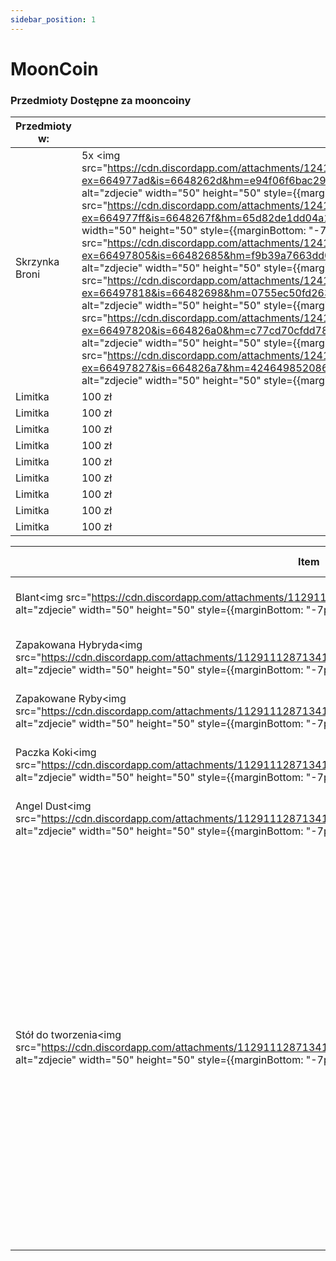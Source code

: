 ```yaml
---
sidebar_position: 1
---
```

# MoonCoin

### Przedmioty Dostępne za mooncoiny

| Przedmioty w:            | | 
|------------           |-----------|
| Skrzynka Broni        |5x <img src="https://cdn.discordapp.com/attachments/1241236759627431968/1241237149807022141/WEAPON_SNSPISTOL.png?ex=664977ad&is=6648262d&hm=e94f06f6bac291c1ef007e7c3e69872576b25149ccac19a6814a367e6841d50f&" alt="zdjecie" width="50" height="50" style={{marginBottom: "-7px"}}  5x <img src="https://cdn.discordapp.com/attachments/1241236759627431968/1241237493786087434/WEAPON_COMBATPISTOL.png?ex=664977ff&is=6648267f&hm=65d82de1dd04a18f06ca63b63184ded6517d734ab10e5a72c04d9fc71839fdfc&" alt="zdjecie" width="50" height="50" style={{marginBottom: "-7px"}} 5x <img src="https://cdn.discordapp.com/attachments/1241236759627431968/1241237516531531786/WEAPON_PISTOL.png?ex=66497805&is=66482685&hm=f9b39a7663dd0df9f09cded9324891fb6ee2fa36b5902a756267809c3f46516f&" alt="zdjecie" width="50" height="50" style={{marginBottom: "-7px"}} 5x <img src="https://cdn.discordapp.com/attachments/1241236759627431968/1241237599931334748/WEAPON_VINTAGEPISTOL.png?ex=66497818&is=66482698&hm=0755ec50fd263898234a3ef0252f8adca47e2bea8233724b3aee5e33f2bc1772&" alt="zdjecie" width="50" height="50" style={{marginBottom: "-7px"}} 5x <img src="https://cdn.discordapp.com/attachments/1241236759627431968/1241237632910889000/WEAPON_HEAVYPISTOL.png?ex=66497820&is=664826a0&hm=c77cd70cfdd78b973781aed8bd3d1041abb04efc6bdd5ad621c1c4269402e5fe&" alt="zdjecie" width="50" height="50" style={{marginBottom: "-7px"}} 5x <img src="https://cdn.discordapp.com/attachments/1241236759627431968/1241237660438102058/WEAPON_PISTOL50.png?ex=66497827&is=664826a7&hm=4246498520865c1beaa222fdb70e04845e1bdd8dc2e35bcc76d590899c57ab79&" alt="zdjecie" width="50" height="50" style={{marginBottom: "-7px"}}|
| Limitka               |    100 zł  |
| Limitka               |    100 zł  |
| Limitka               |    100 zł  |
| Limitka               |    100 zł  |
| Limitka               |    100 zł  |
| Limitka               |    100 zł  |
| Limitka               |    100 zł  |
| Limitka               |    100 zł  |
| Limitka               |    100 zł  |





| Item                  |Przedmioty |Czas Tworzenia|  
|------------           |-----------|---------|
| Blant<img src="https://cdn.discordapp.com/attachments/1129111287134158878/1129134979541106760/blant.png" alt="zdjecie" width="50" height="50" style={{marginBottom: "-7px"}}/>                 |     2x <img src="https://cdn.discordapp.com/attachments/1129111287134158878/1129133384115949618/baggedweed.png" alt="zdjecie" width="30" height="30" style={{marginBottom: "-7px"}}/>1x <img src="https://cdn.discordapp.com/attachments/1129111287134158878/1129133403636256840/bletki.png" alt="zdjecie" width="30" height="30" style={{marginBottom: "-7px"}}/>      |   2 sec | 
| Zapakowana Hybryda<img src="https://cdn.discordapp.com/attachments/1129111287134158878/1129133384115949618/baggedweed.png" alt="zdjecie" width="50" height="50" style={{marginBottom: "-7px"}}/>    |     1x <img src="https://cdn.discordapp.com/attachments/1129111287134158878/1129134632034631720/hybryda.png" alt="zdjecie" width="30" height="30" style={{marginBottom: "-7px"}}/> 1x <img src="https://cdn.discordapp.com/attachments/1129111287134158878/1129134648597950565/zip.png" alt="zdjecie" width="30" height="30" style={{marginBottom: "-7px"}}/>      |   5 sec | 
| Zapakowane Ryby<img src="https://cdn.discordapp.com/attachments/1129111287134158878/1129135203743444992/zapakowane_ryby.png" alt="zdjecie" width="50" height="50" style={{marginBottom: "-7px"}}/>       |     5x <img src="https://cdn.discordapp.com/attachments/1129111287134158878/1129135217572069396/fish.png" alt="zdjecie" width="30" height="30" style={{marginBottom: "-7px"}}/> 1x <img src="https://cdn.discordapp.com/attachments/1129111287134158878/1129135232646393956/box.png" alt="zdjecie" width="30" height="30" style={{marginBottom: "-7px"}}/>      |   2 sec |
| Paczka Koki<img src="https://cdn.discordapp.com/attachments/1129111287134158878/1129135433742303292/cokebrick70.png" alt="zdjecie" width="50" height="50" style={{marginBottom: "-7px"}}/>           |    4x <img src="https://cdn.discordapp.com/attachments/1129111287134158878/1129135453367451768/rawcoke90.png" alt="zdjecie" width="30" height="30" style={{marginBottom: "-7px"}}/> 1x <img src="https://cdn.discordapp.com/attachments/1129111287134158878/1129135232646393956/box.png" alt="zdjecie" width="30" height="30" style={{marginBottom: "-7px"}}/>       |   5 sec |
| Angel Dust<img src="https://cdn.discordapp.com/attachments/1129111287134158878/1129135705688395786/angeldust.png" alt="zdjecie" width="50" height="50" style={{marginBottom: "-7px"}}/>            |    3x <img src="https://cdn.discordapp.com/attachments/1129111287134158878/1129134632034631720/hybryda.png" alt="zdjecie" width="30" height="30" style={{marginBottom: "-7px"}}/> 1x <img src="https://cdn.discordapp.com/attachments/1129111287134158878/1129135796390207618/water.png" alt="zdjecie" width="30" height="30" style={{marginBottom: "-7px"}}/>      |   5 sec |
| Stół do tworzenia<img src="https://cdn.discordapp.com/attachments/1129111287134158878/1129131715382739085/crafting.png" alt="zdjecie" width="50" height="50" style={{marginBottom: "-7px"}}/>     |    4x <img src="https://cdn.discordapp.com/attachments/1129111287134158878/1129136092600356974/cszklo.png" alt="zdjecie" width="30" height="30" style={{marginBottom: "-7px"}}/> 6x <img src="https://cdn.discordapp.com/attachments/1129111287134158878/1129136112238084157/czelazo.png" alt="zdjecie" width="30" height="30" style={{marginBottom: "-7px"}}/> 4x <img src="https://cdn.discordapp.com/attachments/1129111287134158878/1129136129136930908/cmiedz.png" alt="zdjecie" width="30" height="30" style={{marginBottom: "-7px"}}/> 4x <img src="https://cdn.discordapp.com/attachments/1129111287134158878/1129136141858263121/caluminium.png" alt="zdjecie" width="30" height="30" style={{marginBottom: "-7px"}}/> 100% <img src="https://cdn.discordapp.com/attachments/1129111287134158878/1129136161915408384/fixkit.png" alt="zdjecie" width="30" height="30" style={{marginBottom: "-7px"}}/> 100% <img src="https://cdn.discordapp.com/attachments/1129111287134158878/1129136224980971540/WEAPON_KNIFE.png" alt="zdjecie" width="30" height="30" style={{marginBottom: "-7px"}}/> 100% <img src="https://cdn.discordapp.com/attachments/1129111287134158878/1129136254097817600/lockpick.png" alt="zdjecie" width="30" height="30" style={{marginBottom: "-7px"}}/> 100% <img src="https://cdn.discordapp.com/attachments/1129111287134158878/1129136287077630082/WEAPON_PETROLCAN.png" alt="zdjecie" width="30" height="30" style={{marginBottom: "-7px"}}/> 100% <img src="https://cdn.discordapp.com/attachments/1129111287134158878/1129136307164155944/siekiera.png" alt="zdjecie" width="30" height="30" style={{marginBottom: "-7px"}}/> 100% <img src="https://cdn.discordapp.com/attachments/1129111287134158878/1129136340282388620/kilof.png" alt="zdjecie" width="30" height="30" style={{marginBottom: "-7px"}}/> 1x <img src="https://cdn.discordapp.com/attachments/1129111287134158878/1129136368614907974/kq_angle_grinder.png" alt="zdjecie" width="30" height="30" style={{marginBottom: "-7px"}}/> 1x <img src="https://cdn.discordapp.com/attachments/1129111287134158878/1129136386461671564/lighter.png" alt="zdjecie" width="30" height="30" style={{marginBottom: "-7px"}}/> 10x <img src="https://cdn.discordapp.com/attachments/1129111287134158878/1129136399296253972/cdeski.png" alt="zdjecie" width="30" height="30" style={{marginBottom: "-7px"}}/> 1x <img src="https://cdn.discordapp.com/attachments/1129111287134158878/1129136446016593930/drugscales.png" alt="zdjecie" width="30" height="30" style={{marginBottom: "-7px"}}/> 1x <img src="https://cdn.discordapp.com/attachments/1129111287134158878/1129136461782991071/torba.png" alt="zdjecie" width="30" height="30" style={{marginBottom: "-7px"}}/>, 1x <img src="https://cdn.discordapp.com/attachments/1129111287134158878/1129136475087306802/srubokret.png" alt="zdjecie" width="30" height="30" style={{marginBottom: "-7px"}}/>      |   25 sec|

